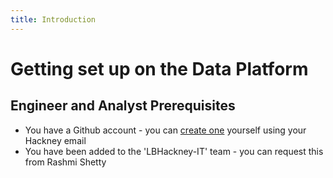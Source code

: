 ```yaml
---
title: Introduction
---
```


# Getting set up on the Data Platform

## Engineer and Analyst Prerequisites

- You have a Github account - you can [create one][github_signup] yourself using your Hackney email
- You have been added to the 'LBHackney-IT' team - you can request this from Rashmi Shetty

[github_signup]: https://github.com/signup
